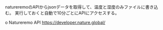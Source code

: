natureremoのAPIからjsonデータを取得して、温度と湿度のみファイルに書き込む。
実行しておくと自動で10分ごとにAPIにアクセスする。

o Natureremo API
https://developer.nature.global/
